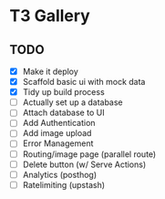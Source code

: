 # T3 Gallery

## TODO

- [x] Make it deploy
- [x] Scaffold basic ui with mock data
- [x] Tidy up build process
- [ ] Actually set up a database
- [ ] Attach database to UI
- [ ] Add Authentication
- [ ] Add image upload
- [ ] Error Management
- [ ] Routing/image page (parallel route)
- [ ] Delete button (w/ Serve Actions)
- [ ] Analytics (posthog)
- [ ] Ratelimiting (upstash)
